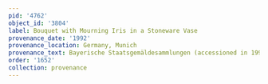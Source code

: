 ```yaml
---
pid: '4762'
object_id: '3804'
label: Bouquet with Mourning Iris in a Stoneware Vase
provenance_date: '1992'
provenance_location: Germany, Munich
provenance_text: Bayerische Staatsgemäldesammlungen (accessioned in 1992)
order: '1652'
collection: provenance
---
```


